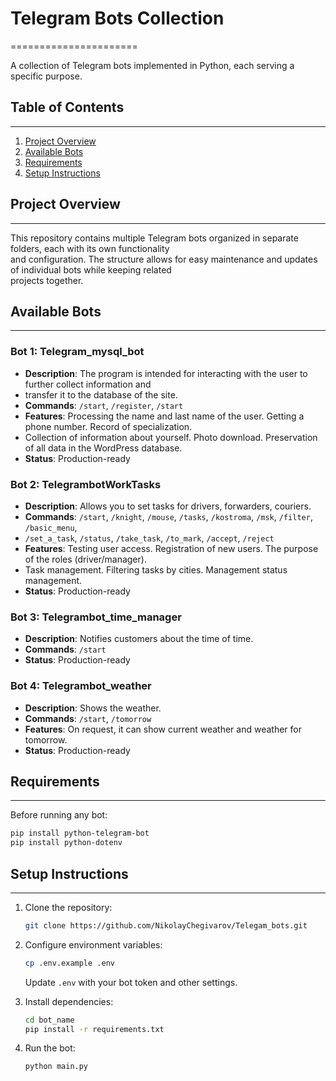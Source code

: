 # Telegram Bots Collection
======================

A collection of Telegram bots implemented in Python, each serving a specific purpose.

## Table of Contents
-----------------

1. [Project Overview](#project-overview)
2. [Available Bots](#available-bots)
3. [Requirements](#requirements)
4. [Setup Instructions](#setup-instructions)

## Project Overview
---------------

This repository contains multiple Telegram bots organized in separate folders, each with its own functionality   
and configuration. The structure allows for easy maintenance and updates of individual bots while keeping related   
projects together.

## Available Bots
--------------

### Bot 1: Telegram_mysql_bot
- **Description**: The program is intended for interacting with the user to further collect information and  
- transfer it to the database of the site.
- **Commands**: `/start`, `/register`, `/start `
- **Features**: Processing the name and last name of the user. Getting a phone number. Record of specialization. 
- Collection of information about yourself. Photo download. Preservation of all data in the WordPress database.
- **Status**: Production-ready

### Bot 2: TelegrambotWorkTasks
- **Description**: Allows you to set tasks for drivers, forwarders, couriers.
- **Commands**: `/start`, `/knight`, `/mouse`, `/tasks`, `/kostroma`, `/msk`, `/filter`, `/basic_menu`, 
- `/set_a_task`, `/status`, `/take_task`, `/to_mark`, `/accept`, `/reject`
- **Features**: Testing user access. Registration of new users. The purpose of the roles (driver/manager). 
- Task management. Filtering tasks by cities. Management status management.
- **Status**: Production-ready

### Bot 3: Telegrambot_time_manager
- **Description**: Notifies customers about the time of time.
- **Commands**: `/start`
- **Status**: Production-ready

### Bot 4: Telegrambot_weather
- **Description**: Shows the weather.
- **Commands**: `/start`, `/tomorrow` 
- **Features**: On request, it can show current weather and weather for tomorrow.
- **Status**: Production-ready

## Requirements
------------

Before running any bot:

```bash
pip install python-telegram-bot
pip install python-dotenv
```

## Setup Instructions
-------------------

1. Clone the repository:
   ```bash
   git clone https://github.com/NikolayChegivarov/Telegam_bots.git
   ```

2. Configure environment variables:
   ```bash
   cp .env.example .env
   ```
   Update `.env` with your bot token and other settings.

3. Install dependencies:
   ```bash
   cd bot_name
   pip install -r requirements.txt
   ```

4. Run the bot:
   ```bash
   python main.py
   ```
